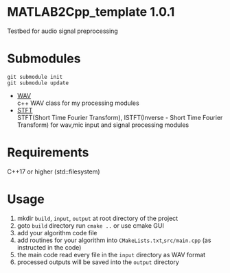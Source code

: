 # MATLAB2Cpp_template 1.0.1
Testbed for audio signal preprocessing

# Submodules
 
```
git submodule init
git submodule update
```

+ [WAV](https://github.com/kooBH/WAV)  
c++ WAV class for my processing modules  
+ [STFT](https://github.com/kooBH/STFT)  
STFT(Short Time Fourier Transform), ISTFT(Inverse - Short Time Fourier Transform)  for wav,mic input and signal processing modules

# Requirements
C++17 or higher (std::filesystem)  

# Usage
1. mkdir ```build```, ```input```, ```output``` at root directory of the project
2. goto ```build``` directory run ```cmake ..``` or use cmake GUI 
2. add your algorithm code file
3. add routines for your algorithm into ```CMakeLists.txt```,```src/main.cpp```  (as instructed in the code)
4. the main code read every file in the ```input``` directory as WAV format
5. processed outputs will be saved into the ```output``` directory

